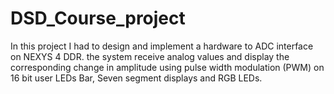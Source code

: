 # DSD_Course_project
In this project  I had to design and implement a hardware to ADC interface on NEXYS 4 DDR. the system receive analog values and display the corresponding change in amplitude using pulse width modulation (PWM) on 16 bit user LEDs Bar, Seven segment displays and RGB LEDs. 
